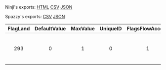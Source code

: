 Ninji's exports: [HTML](https://wuffs.org/acnh/bcsv_140/html/EventFlagsBcatParam.html) [CSV](https://wuffs.org/acnh/bcsv_140/csv/EventFlagsBcatParam.csv) [JSON](https://wuffs.org/acnh/bcsv_140/json/EventFlagsBcatParam.json)

Spazzy's exports: [CSV](https://github.com/McSpazzy/acnh-csv/blob/master/EventFlagsBcatParam.csv) [JSON](https://github.com/McSpazzy/acnh-json/blob/master/EventFlagsBcatParam.json)

| FlagLand | DefaultValue | MaxValue | UniqueID | FlagsFlowAccess | Key | Name |
|:--:|:--:|:--:|:--:|:--:|:--:|:--:|
| 293 | 0 | 1 | 0 | 1 | 'BCAT_EventFlag_000' | 'イースター解禁' | 
